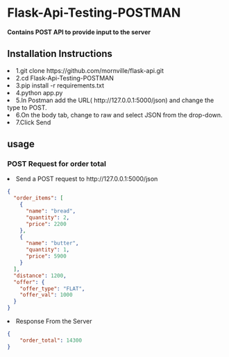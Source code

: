 # Flask-Api-Testing-POSTMAN
**Contains POST API to provide input to the server**

## **Installation Instructions**
<li>1.git clone https://github.com/mornville/flask-api.git</li>
 <li>2.cd Flask-Api-Testing-POSTMAN</li>
  <li>3.pip install -r requirements.txt</li>
  <li>4.python app.py</li>
  <li>5.In Postman add the URL( http://127.0.0.1:5000/json) and change the type to POST.</li>
  <li>6.On the body tab, change to raw and select JSON from the drop-down. </li>
 <li> 7.Click Send</li>
 
  
## usage
### POST Request for order total
<li>Send a POST request to  http://127.0.0.1:5000/json
</li>


```json
{
  "order_items": [
    {
      "name": "bread",
      "quantity": 2,
      "price": 2200
    },
    {
      "name": "butter",
      "quantity": 1,
      "price": 5900
    }
  ],
  "distance": 1200,
  "offer": {
    "offer_type": "FLAT",
    "offer_val": 1000
  }
}
```
<li>Response From the Server</li>

```json
{
    "order_total": 14300
}
```

